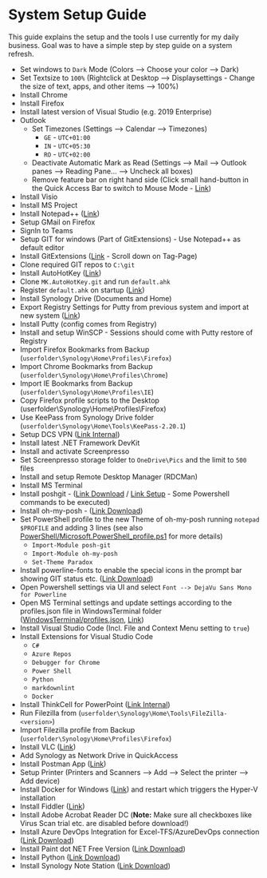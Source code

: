# System Setup Guide

This guide explains the setup and the tools I use currently for my daily business.
Goal was to have a simple step by step guide on a system refresh.

* Set windows to `Dark` Mode (Colors --> Choose your color --> Dark)
* Set Textsize to `100%` (Rightclick at Desktop --> Displaysettings - Change the size of text, apps, and other items --> 100%)
* Install Chrome
* Install Firefox
* Install latest version of Visual Studio (e.g. 2019 Enterprise)
* Outlook
  * Set Timezones (Settings --> Calendar --> Timezones)
    * `GE` - `UTC+01:00`
    * `IN` - `UTC+05:30`
    * `RO` - `UTC+02:00`
  * Deactivate Automatic Mark as Read (Settings --> Mail --> Outlook panes --> Reading Pane... --> Uncheck all boxes)
  * Remove feature bar on right hand side (Click small hand-button in the Quick Access Bar to switch to Mouse Mode - [Link](<https://answers.microsoft.com/en-us/msoffice/forum/all/outlook-the-pop-out-button-is-missing/1b13d713-15db-4e8d-9e4a-004f5e22a089>))
* Install Visio
* Install MS Project
* Install Notepad++ ([Link](<https://notepad-plus-plus.org/downloads/>))
* Setup GMail on Firefox
* SignIn to Teams
* Setup GIT for windows (Part of GitExtensions) - Use Notepad++ as default editor
* Install GitExtensions ([Link](<https://github.com/gitextensions/gitextensions>) - Scroll down on Tag-Page)
* Clone required GIT repos to `C:\git`
* Install AutoHotKey ([Link](<https://www.autohotkey.com/>))
* Clone `MK.AutoHotKey.git` and run `default.ahk`
* Register `default.ahk` on startup ([Link](<https://www.maketecheasier.com/schedule-autohotkey-startup-windows/>))
* Install Synology Drive (Documents and Home)
* Export Registry Settings for Putty from previous system and import at new system ([Link](https://stackoverflow.com/questions/13023920/how-to-export-import-putty-sessions-list))
* Install Putty (config comes from Registry)
* Install and setup WinSCP - Sessions should come with Putty restore of Registry
* Import Firefox Bookmarks from Backup (`userfolder\Synology\Home\Profiles\Firefox`)
* Import Chrome Bookmarks from Backup (`userfolder\Synology\Home\Profiles\Chrome`)
* Import IE Bookmarks from Backup (`userfolder\Synology\Home\Profiles\IE`)
* Copy Firefox profile scripts to the Desktop (userfolder\Synology\Home\Profiles\Firefox)
* Use KeePass from Synology Drive folder (`userfolder\Synology\Home\Tools\KeePass-2.20.1`)
* Setup DCS VPN ([Link Internal](https://dcshelp.service-now.com/nav_to.do?uri=%2Fkb_view.do%3Fsysparm_article%3DKB0090542))
* Install latest .NET Framework DevKit
* Install and activate Screenpresso
* Set Screenpresso storage folder to `OneDrive\Pics` and the limit to `500` files
* Install and setup Remote Desktop Manager (RDCMan)
* Install MS Terminal
* Install poshgit - ([Link Download](<https://www.powershellgallery.com/packages/posh-git>) / [Link Setup](<https://github.com/dahlbyk/posh-git>) - Some Powershell commands to be executed)
* Install oh-my-posh - ([Link Download](<https://github.com/JanDeDobbeleer/oh-my-posh>))
* Set PowerShell profile to the new Theme of oh-my-posh running `notepad $PROFILE` and adding 3 lines (see also [PowerShell/Microsoft.PowerShell_profile.ps1](PowerShell/Microsoft.PowerShell_profile.ps1) for more details)
  * `Import-Module posh-git`
  * `Import-Module oh-my-posh`
  * `Set-Theme Paradox`
* Install powerline-fonts to enable the special icons in the prompt bar showing GIT status etc. ([Link Download](<https://github.com/powerline/fonts>))
* Open Powershell settings via UI and select `Font --> DejaVu Sans Mono for Powerline`
* Open MS Terminal settings and update settings according to the profiles.json file in WindowsTerminal folder ([WindowsTerminal/profiles.json](WindowsTerminal/profiles.json), [Link](<https://www.hanselman.com/blog/HowToMakeAPrettyPromptInWindowsTerminalWithPowerlineNerdFontsCascadiaCodeWSLAndOhmyposh.aspx>))
* Install Visual Studio Code (Incl. File and Context Menu setting to `true`)
* Install Extensions for Visual Studio Code
  * `C#`
  * `Azure Repos`
  * `Debugger for Chrome`
  * `Power Shell`
  * `Python`
  * `markdownlint`
  * `Docker`
* Install ThinkCell for PowerPoint ([Link Internal](https://ts.accenture.com/sites/QuickPresentationToolkit/tcdl/default.aspx ))
* Run Filezilla from (`userfolder\Synology\Home\Tools\FileZilla-<version>`)
* Import Filezilla profile from Backup (`userfolder\Synology\Home\Profiles\Firefox`)
* Install VLC ([Link](https://www.videolan.org/vlc/index.de.html))
* Add Synology as Network Drive in QuickAccess
* Install Postman App ([Link](https://www.getpostman.com/downloads/))
* Setup Printer (Printers and Scanners --> Add --> Select the printer --> Add device)
* Install Docker for Windows ([Link](https://www.docker.com/products/docker-desktop)) and restart which triggers the  Hyper-V installation
* Install Fiddler ([Link](https://www.telerik.com/fiddler))
* Install Adobe Acrobat Reader DC (**Note:** Make sure all checkboxes like Virus Scan trial etc. are disabled before download!)
* Install Azure DevOps Integration for Excel-TFS/AzureDevOps connection ([Link Download](<https://visualstudio.microsoft.com/de/downloads/?q=Office+Integration&rr=https%3A%2F%2Fdocs.microsoft.com%2Fen-us%2Fazure%2Fdevops%2Fboards%2Fbacklogs%2Foffice%2Ftrack-work%3Fview%3Dazure-devops>))
* Install Paint dot NET Free Version ([Link Download](<https://www.getpaint.net/download.html>))
* Install Python ([Link Download](<https://www.python.org/>))
* Install Synology Note Station ([Link Download](<https://www.synology.com/de-de/support/download/DS716+II#utilities>))
